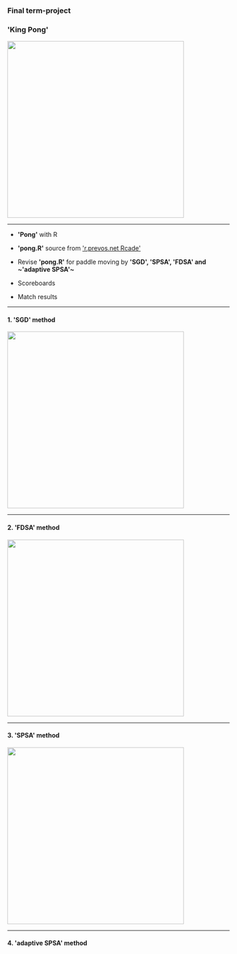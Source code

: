 
### Final term-project 


### **'King Pong'**

<img width = "400" heigth = "350" src = https://user-images.githubusercontent.com/37679460/48955703-888ce980-ef92-11e8-9a3d-428c13ec2c1a.png>

----------------------
  - **'Pong'** with R
  
  
  - **'pong.R'** source from ['r.prevos.net Rcade'](https://github.com/pprevos/r.prevos.net/tree/master/Rcade)
  
  
  - Revise **'pong.R'** for paddle moving by **'SGD', 'SPSA', 'FDSA' and ~'adaptive SPSA'~** 
  
  
  - Scoreboards
  
  
  - Match results
  
-------------------
#### 1. 'SGD' method

<img width = "400" heigth = "350" src = https://user-images.githubusercontent.com/37679460/49686033-eb08ec80-fb31-11e8-982d-75267b886e03.gif>

----------------------
#### 2. 'FDSA' method

 <img width = "400" heigth = "350" src = https://user-images.githubusercontent.com/37679460/49686034-eb08ec80-fb31-11e8-8822-372993fe8a5d.gif>
 
----------------------
#### 3. 'SPSA' method

<img width = "400" heigth = "350" src = https://user-images.githubusercontent.com/37679460/49686032-eb08ec80-fb31-11e8-988d-0a0a998b8f7c.gif>

----------------------
#### 4. 'adaptive SPSA' method




